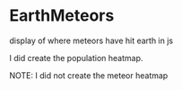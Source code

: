 # EarthMeteors
display of where meteors have hit earth in js

I did create the population heatmap.

NOTE:  I did not create the meteor heatmap